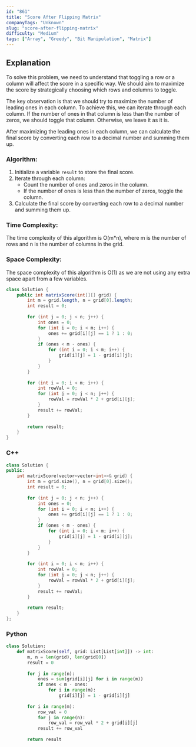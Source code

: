 ```yaml
---
id: "861"
title: "Score After Flipping Matrix"
companyTags: "Unknown"
slug: "score-after-flipping-matrix"
difficulty: "Medium"
tags: ["Array", "Greedy", "Bit Manipulation", "Matrix"]
---
```


## Explanation

To solve this problem, we need to understand that toggling a row or a column will affect the score in a specific way. We should aim to maximize the score by strategically choosing which rows and columns to toggle.

The key observation is that we should try to maximize the number of leading ones in each column. To achieve this, we can iterate through each column. If the number of ones in that column is less than the number of zeros, we should toggle that column. Otherwise, we leave it as it is.

After maximizing the leading ones in each column, we can calculate the final score by converting each row to a decimal number and summing them up.

### Algorithm:
1. Initialize a variable `result` to store the final score.
2. Iterate through each column:
   - Count the number of ones and zeros in the column.
   - If the number of ones is less than the number of zeros, toggle the column.
3. Calculate the final score by converting each row to a decimal number and summing them up.

### Time Complexity:
The time complexity of this algorithm is O(m*n), where m is the number of rows and n is the number of columns in the grid.

### Space Complexity:
The space complexity of this algorithm is O(1) as we are not using any extra space apart from a few variables.

```java
class Solution {
    public int matrixScore(int[][] grid) {
        int m = grid.length, n = grid[0].length;
        int result = 0;
        
        for (int j = 0; j < n; j++) {
            int ones = 0;
            for (int i = 0; i < m; i++) {
                ones += grid[i][j] == 1 ? 1 : 0;
            }
            if (ones < m - ones) {
                for (int i = 0; i < m; i++) {
                    grid[i][j] = 1 - grid[i][j];
                }
            }
        }
        
        for (int i = 0; i < m; i++) {
            int rowVal = 0;
            for (int j = 0; j < n; j++) {
                rowVal = rowVal * 2 + grid[i][j];
            }
            result += rowVal;
        }
        
        return result;
    }
}
```

### C++
```cpp
class Solution {
public:
    int matrixScore(vector<vector<int>>& grid) {
        int m = grid.size(), n = grid[0].size();
        int result = 0;
        
        for (int j = 0; j < n; j++) {
            int ones = 0;
            for (int i = 0; i < m; i++) {
                ones += grid[i][j] == 1 ? 1 : 0;
            }
            if (ones < m - ones) {
                for (int i = 0; i < m; i++) {
                    grid[i][j] = 1 - grid[i][j];
                }
            }
        }
        
        for (int i = 0; i < m; i++) {
            int rowVal = 0;
            for (int j = 0; j < n; j++) {
                rowVal = rowVal * 2 + grid[i][j];
            }
            result += rowVal;
        }
        
        return result;
    }
};
```

### Python
```python
class Solution:
    def matrixScore(self, grid: List[List[int]]) -> int:
        m, n = len(grid), len(grid[0])
        result = 0
        
        for j in range(n):
            ones = sum(grid[i][j] for i in range(m))
            if ones < m - ones:
                for i in range(m):
                    grid[i][j] = 1 - grid[i][j]
        
        for i in range(m):
            row_val = 0
            for j in range(n):
                row_val = row_val * 2 + grid[i][j]
            result += row_val
        
        return result
```